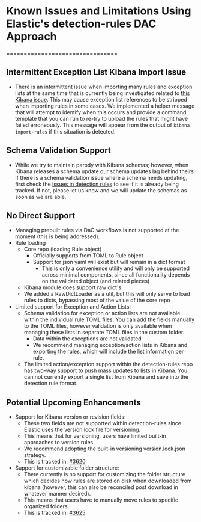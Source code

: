 # Known Issues and Limitations Using Elastic's detection-rules DAC Approach
================================

## Intermittent Exception List Kibana Import Issue

- There is an intermittent issue when importing many rules and exception lists at the same time that is currently being investigated related to [this Kibana issue](https://github.com/elastic/kibana/issues/143864). This may cause exception list references to be stripped when importing rules in some cases. We implemented a helper message that will attempt to identify when this occurs and provide a command template that you can run to re-try to upload the rules that might have failed erroneously. This message will appear from the output of `kibana import-rules` if this situation is detected.

## Schema Validation Support

- While we try to maintain parody with Kibana schemas; however, when Kibana releases a schema update our schema updates lag behind theirs. If there is a schema validation issue where a schema needs updating, first check the [issues in detection rules](https://github.com/elastic/detection-rules/issues) to see if it is already being tracked. If not, please let us know and we will update the schemas as soon as we are able.

## No Direct Support

- Managing prebuilt rules via DaC workflows is not supported at the moment (this is being addressed).
- Rule loading
  - Core repo (loading Rule object)
    - Officially supports from  TOML to Rule object
    - Support for json yaml will exist but will remain in a dict format
      - This is only a convenience utility and will only be supported across minimal components, since all functionality depends on the validated object (and related pieces)
  - Kibana module does support raw dict's
  - We added a RawDictLoader as a util, but this will only serve to load rules to dicts, bypassing most of the value of the core repo
- Limited support for Exception and Action Lists:
  - Schema validation for exception or action lists are not available within the individual rule TOML files. You can add the fields manually to the TOML files, however validation is only available when managing these lists in separate TOML files in the custom folder. 
    - Data within the exceptions are not validated 
    - We recommend managing exception/action lists in Kibana and exporting the rules, which will include the list information per rule. 
  - The limited action/exception support within the detection-rules repo has two-way support to push mass updates to lists in Kibana. You can not currently export a single list from Kibana and save into the detection rule format.

## Potential Upcoming Enhancements

- Support for Kibana version or revision fields:
  - These two fields are not supported within detection-rules since Elastic uses the version lock file for versioning.
  - This means that for versioning, users have limited built-in approaches to version rules.
  - We recommend adopting the built-in versioning version.lock.json strategy.
  - This is tracked in: [#3620](https://github.com/elastic/detection-rules/issues/3620)
- Support for customizable folder structure:
  - There currently is no support for customizing the folder structure which decides how rules are stored on disk when downloaded from kibana (however, this can also be reconciled post download in whatever manner desired).
  - This means that users have to manually move rules to specific organized folders.
  - This is tracked in: [#3625](https://github.com/elastic/detection-rules/issues/3625)